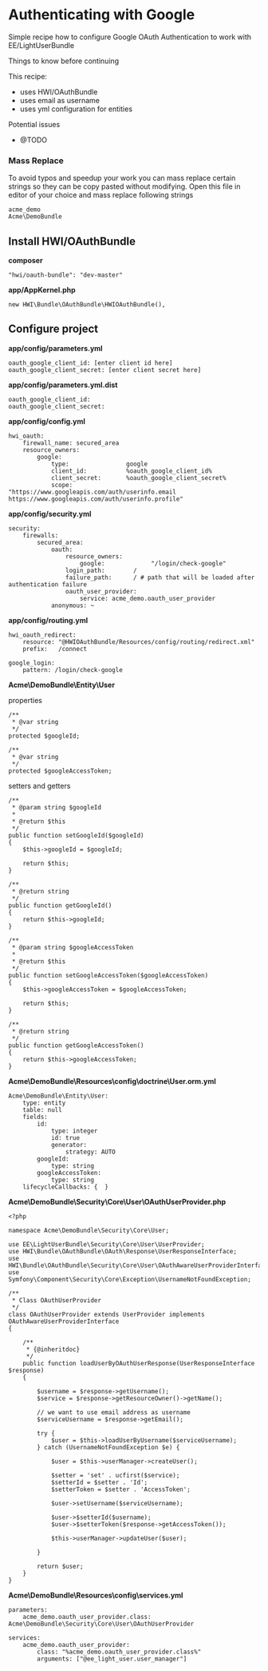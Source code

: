 Authenticating with Google
==================
Simple recipe how to configure Google OAuth Authentication to work with EE/LightUserBundle

Things to know before continuing

This recipe:
- uses HWI/OAuthBundle
- uses email as username
- uses yml configuration for entities

Potential issues
- @TODO

### Mass Replace
To avoid typos and speedup your work you can mass replace certain strings so they can be copy pasted without modifying.
Open this file in editor of your choice and mass replace following strings

    acme_demo
    Acme\DemoBundle


## Install HWI/OAuthBundle

**composer**

    "hwi/oauth-bundle": "dev-master"

**app/AppKernel.php**

    new HWI\Bundle\OAuthBundle\HWIOAuthBundle(),


## Configure project

**app/config/parameters.yml**

    oauth_google_client_id: [enter client id here]
    oauth_google_client_secret: [enter client secret here]

**app/config/parameters.yml.dist**

    oauth_google_client_id:
    oauth_google_client_secret:

**app/config/config.yml**

    hwi_oauth:
        firewall_name: secured_area
        resource_owners:
            google:
                type:                google
                client_id:           %oauth_google_client_id%
                client_secret:       %oauth_google_client_secret%
                scope:               "https://www.googleapis.com/auth/userinfo.email https://www.googleapis.com/auth/userinfo.profile"

**app/config/security.yml**

    security:
        firewalls:
            secured_area:
                oauth:
                    resource_owners:
                        google:             "/login/check-google"
                    login_path:        /
                    failure_path:      / # path that will be loaded after authentication failure
                    oauth_user_provider:
                        service: acme_demo.oauth_user_provider
                anonymous: ~

**app/config/routing.yml**

    hwi_oauth_redirect:
        resource: "@HWIOAuthBundle/Resources/config/routing/redirect.xml"
        prefix:   /connect

    google_login:
        pattern: /login/check-google


**Acme\DemoBundle\Entity\User**

properties

    /**
     * @var string
     */
    protected $googleId;

    /**
     * @var string
     */
    protected $googleAccessToken;

setters and getters

    /**
     * @param string $googleId
     *
     * @return $this
     */
    public function setGoogleId($googleId)
    {
        $this->googleId = $googleId;

        return $this;
    }

    /**
     * @return string
     */
    public function getGoogleId()
    {
        return $this->googleId;
    }

    /**
     * @param string $googleAccessToken
     *
     * @return $this
     */
    public function setGoogleAccessToken($googleAccessToken)
    {
        $this->googleAccessToken = $googleAccessToken;

        return $this;
    }

    /**
     * @return string
     */
    public function getGoogleAccessToken()
    {
        return $this->googleAccessToken;
    }

**Acme\DemoBundle\Resources\config\doctrine\User.orm.yml**

    Acme\DemoBundle\Entity\User:
        type: entity
        table: null
        fields:
            id:
                type: integer
                id: true
                generator:
                    strategy: AUTO
            googleId:
                type: string
            googleAccessToken:
                type: string
        lifecycleCallbacks: {  }

**Acme\DemoBundle\Security\Core\User\OAuthUserProvider.php**

    <?php

    namespace Acme\DemoBundle\Security\Core\User;

    use EE\LightUserBundle\Security\Core\User\UserProvider;
    use HWI\Bundle\OAuthBundle\OAuth\Response\UserResponseInterface;
    use HWI\Bundle\OAuthBundle\Security\Core\User\OAuthAwareUserProviderInterface;
    use Symfony\Component\Security\Core\Exception\UsernameNotFoundException;

    /**
     * Class OAuthUserProvider
     */
    class OAuthUserProvider extends UserProvider implements OAuthAwareUserProviderInterface
    {

        /**
         * {@inheritdoc}
         */
        public function loadUserByOAuthUserResponse(UserResponseInterface $response)
        {

            $username = $response->getUsername();
            $service = $response->getResourceOwner()->getName();

            // we want to use email address as username
            $serviceUsername = $response->getEmail();

            try {
                $user = $this->loadUserByUsername($serviceUsername);
            } catch (UsernameNotFoundException $e) {

                $user = $this->userManager->createUser();

                $setter = 'set' . ucfirst($service);
                $setterId = $setter . 'Id';
                $setterToken = $setter . 'AccessToken';

                $user->setUsername($serviceUsername);

                $user->$setterId($username);
                $user->$setterToken($response->getAccessToken());

                $this->userManager->updateUser($user);

            }

            return $user;
        }
    }

**Acme\DemoBundle\Resources\config\services.yml**

    parameters:
        acme_demo.oauth_user_provider.class:   Acme\DemoBundle\Security\Core\User\OAuthUserProvider

    services:
        acme_demo.oauth_user_provider:
            class: "%acme_demo.oauth_user_provider.class%"
            arguments: ["@ee_light_user.user_manager"]
